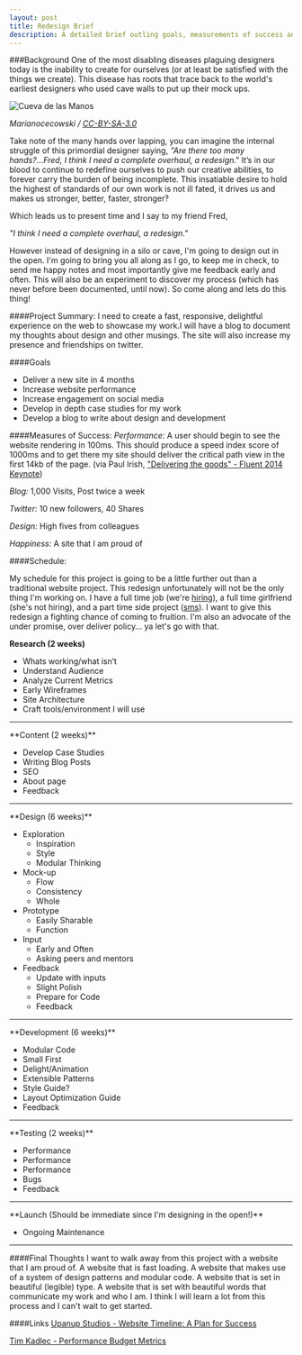 ```yaml
---
layout: post
title: Redesign Brief
description: A detailed brief outling goals, measurements of success and schedule.
---
```




###Background
One of the most disabling diseases plaguing designers today is the inability to create for ourselves (or at least be satisfied with the things we create). This disease has roots that trace back to the world's earliest designers who used cave walls to put up their mock ups.

![Cueva de las Manos](http://upload.wikimedia.org/wikipedia/commons/f/f4/SantaCruz-CuevaManos-P2210651b.jpg "Cueva de las Manos")

<cite>Marianocecowski / <a href="http://creativecommons.org/licenses/by-sa/3.0/">CC-BY-SA-3.0</a></cite>

Take note of the many hands over lapping, you can imagine the internal struggle of this primordial designer saying, *"Are there too many hands?*...*Fred, I think I need a complete overhaul, a redesign*." It’s in our blood to continue to redefine ourselves to push our creative abilities, to forever carry the burden of being incomplete. This insatiable desire to hold the highest of standards of our own work is not ill fated, it drives us and makes us stronger, better, faster, stronger?

Which leads us to present time and I say to my friend Fred,
 
*"I think I need a complete overhaul, a redesign."*

However instead of designing in a silo or cave, I'm going to design out in the open. I'm going to bring you all along as I go, to keep me in check, to send me happy notes and most importantly give me feedback early and often. This will also be an experiment to discover my process (which has never before been documented, until now). So come along and lets do this thing!

####Project Summary: 
I need to create a fast, responsive, delightful experience on the web to showcase my work.I will have a blog to document my thoughts about design and other musings. The site will also increase my presence and friendships on twitter. 

####Goals
- Deliver a new site in 4 months
- Increase website performance
- Increase engagement on social media
- Develop in depth case studies for my work
- Develop a blog to write about design and development


####Measures of Success:
_Performance:_ A user should begin to see the website rendering in 100ms. This should produce a speed index score of 1000ms and to get there my site should deliver the critical path view in the first 14kb of the page. (via Paul Irish, ["Delivering the goods" - Fluent 2014 Keynote](https://www.youtube.com/watch?v=R8W_6xWphtw))

_Blog:_ 1,000 Visits, Post twice a week

_Twitter:_ 10 new followers, 40 Shares

_Design:_ High fives from colleagues

_Happiness:_ A site that I am proud of


####Schedule:

My schedule for this project is going to be a little further out than a traditional website project. This redesign unfortunately will not be the only thing I'm working on. I have a full time job (we're <a href="http://grnh.se/j2e8bl">hiring</a>), a full time girlfriend (she's not hiring), and a part time side project (<a href="http://www.smokedmeatsaturdays.com/">sms</a>). I want to give this redesign a fighting chance of coming to fruition. I'm also an advocate of the under promise, over deliver policy... ya let's go with that.

**Research (2 weeks)**

- Whats working/what isn’t 
- Understand Audience
- Analyze Current Metrics
- Early Wireframes
- Site Architecture 
- Craft tools/environment I will use
<hr>
**Content (2 weeks)**

- Develop Case Studies
- Writing Blog Posts
- SEO
- About page
- Feedback
<hr>
**Design (6 weeks)**

- Exploration
	- Inspiration
	- Style
	- Modular Thinking
- Mock-up
	- Flow
	- Consistency
	- Whole
- Prototype
	- Easily Sharable
	- Function
- Input
	- Early and Often
	- Asking peers and mentors
- Feedback
	- Update with inputs
	- Slight Polish
	- Prepare for Code
	- Feedback
<hr>
**Development (6 weeks)** 

- Modular Code
- Small First
- Delight/Animation
- Extensible Patterns
- Style Guide?
- Layout Optimization Guide
- Feedback
<hr>
**Testing (2 weeks)**

- Performance
- Performance
- Performance
- Bugs
- Feedback
<hr>
**Launch (Should be immediate since I'm designing in the open!)**

- Ongoing Maintenance 
<hr>

####Final Thoughts
I want to walk away from this project with a website that I am proud of. A website that is fast loading. A website that makes use of a system of design patterns and modular code. A website that is set in beautiful (legible) type. A website that is set with beautiful words that communicate my work and who I am. I think I will learn a lot from this process and I can't wait to get started.

####Links
[Upanup Studios - Website Timeline: A Plan for Success](http://www.upanup.com/website-timeline-a-plan-for-success/)

[Tim Kadlec - Performance Budget Metrics](http://timkadlec.com/2014/11/performance-budget-metrics/)



